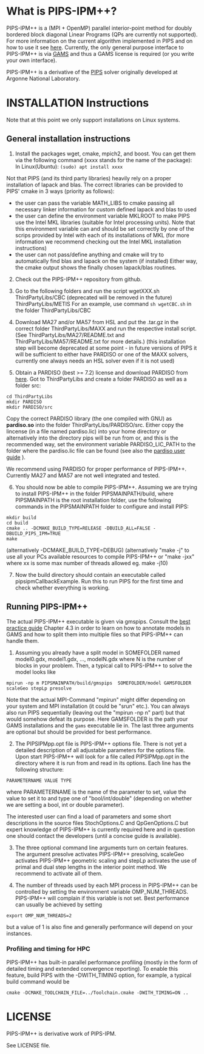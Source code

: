 # What is PIPS-IPM++?

PIPS-IPM++ is a (MPI + OpenMP) parallel interior-point method for doubly bordered block diagonal Linear Programs (QPs are currently not supported). For more information on the current algorithm implemented in PIPS and on how to use it see [here](https://opus4.kobv.de/opus4-zib/files/7432/ip4energy.pdf). Currently, the only general purpose interface to PIPS-IPM++ is via [GAMS](https://www.gams.com/) and thus a GAMS license is required (or you write your own interface).

PIPS-IPM++ is a derivative of the [PIPS](https://github.com/Argonne-National-Laboratory/PIPS) solver originally developed at Argonne National Laboratory.


# INSTALLATION Instructions

Note that at this point we only support installations on Linux systems.

## General installation instructions
1. Install the packages wget, cmake, mpich2, and boost.
You can get them via the following command (xxxx stands for the name of the package):
In Linux(Ubuntu): ```(sudo) apt install xxxx```

Not that PIPS (and its third party libraries) heavily rely on a proper installation of lapack and blas. The correct libraries can be provided to PIPS' cmake in 3 ways (priority as follows):
 * the user can pass the variable MATH_LIBS to cmake passing all necessary linker information for custom defined lapack and blas to used
 * the user can define the environment variable MKLROOT to make PIPS use the Intel MKL libraries (suitable for Intel processing units). Note that this environment variable can and should be set correctly by one of the scrips provided by Intel with each of its installations of MKL (for more information we recommend checking out the Intel MKL installation instructions)
 * the user can not pass/define anything and cmake will try to automatically find blas and lapack on the system (if installed)
Either way, the cmake output shows the finally chosen lapack/blas routines.

2. Check out the PIPS-IPM++ repository from github.

3. Go to the following folders and run the script wgetXXX.sh
ThirdPartyLibs/CBC (deprecated will be removed in the future)
ThirdPartyLibs/METIS
For an example, use command ```sh wgetCBC.sh``` in the folder ThirdPartyLibs/CBC  

4. Download MA27 and/or MA57 from HSL and put the .tar.gz in the correct folder ThirdPartyLibs/MAXX and run the respective install script.
(See ThirdPartyLibs/MA27/README.txt and ThirdPartyLibs/MA57/README.txt for more details.)
(this installation step will become deprecated at some point - in future versions of PIPS it will be sufficient to either have PARDISO or one of the MAXX solvers, currently one always needs an HSL solver even if it is not used)

5. Obtain a PARDISO (best >= 7.2) license and download PARDISO from [here](http://www.pardiso-project.org/).
Got to ThirdPartyLibs and create a folder PARDISO as well as a folder src:
```
cd ThirdPartyLibs
mkdir PARDISO 
mkdir PARDISO/src
```
Copy the correct PARDISO library (the one compiled with GNU) as **pardiso.so** into the folder ThirdPartyLibs/PARDISO/src.
Either copy the lincense (in a file named pardiso.lic) into your home directory or alternatively into the directory pips will be run from or, and this is the recommended way, set the environment variable PARDISO_LIC_PATH to the folder where the pardiso.lic file can be found (see also the [pardiso user guide](https://pardiso-project.org/manual/manual.pdf) ).

We recommend using PARDISO for proper performance of PIPS-IPM++. Currently MA27 and MA57 are not well integrated and tested.


6. You should now be able to compile PIPS-IPM++. Assuming we are trying to install PIPS-IPM++ in the folder PIPSMAINPATH/build, where 
PIPSMAINPATH is the root installation folder, use the following commands in the PIPSMAINPATH
folder to configure and install PIPS:
```{r, engine='bash', withtiming}
mkdir build
cd build
cmake .. -DCMAKE_BUILD_TYPE=RELEASE -DBUILD_ALL=FALSE -DBUILD_PIPS_IPM=TRUE
make
```
(alternatively -DCMAKE_BUILD_TYPE=DEBUG)
(alternatively "make -j" to use all your PCs available resources to compile PIPS-IPM++ or "make -jxx" where xx is some max number of threads allowed eg. make -j10)

7. Now the build directory should contain an executable called pipsipmCallbackExample. Run this to run PIPS for the first time and check whether everything is working.

## Running PIPS-IPM++

The actual PIPS-IPM++ executable is given via gmspips. Consult the [best practice guide](https://gitlab.com/beam-me/bpg) Chapter 4.3 in order to learn on how to annotate models in GAMS and how to split them into multiple files so that PIPS-IPM++ can handle them.

1. Assuming you already have a split model in SOMEFOLDER named model0.gdx, model1.gdx, ..., modelN.gdx where N is the number of blocks in your problem.
Then, a typical call to PIPS-IPM++ to solve the model looks like 
```{r, engine='bash', withtiming}
mpirun -np m PIPSMAINPATH/build/gmspips  SOMEFOLDER/model GAMSFOLDER scaleGeo stepLp presolve
```
Note that the actual MPI-Command "mpirun" might differ depending on your system and MPI installation (it could be "srun" etc.). You can always also run PIPS sequentially (leaving out the "mpirun -np n" part) but that would somehow defeat its purpose.
Here GAMSFOLDER is the path your GAMS installations and the ```gams``` executable lie in. The last three arguments are optional but should be provided for best performance.

2. The PIPSIPMpp.opt file is PIPS-IPM++ options file.
There is not yet a detailed description of all adjustable parameters for the options file. Upon start PIPS-IPM++ will look for a file called PIPSIPMpp.opt in the directory where it is run from and read in its options. Each line has the following structure:
```
PARAMETERNAME VALUE TYPE
```
where PARAMETERNAME is the name of the parameter to set, value the value to set it to and type one of "bool/int/double" (depending on whether we are setting a bool, int or double parameter).
 
The interested user can find a load of parameters and some short descriptions in the source files StochOptions.C and QpGenOptions.C but expert knowledge of PIPS-IPM++ is currently required here and in question one should contact the developers (until a concise guide is available).
 
3. The three optional command line arguments turn on certain features. The argument presolve activates PIPS-IPM++ presolving, scaleGeo activates PIPS-IPM++ geometric scaling and stepLp activates the use of primal and dual step lengths in the interior point method. We recommend to activate all of them.

4. The number of threads used by each MPI process in PIPS-IPM++ can be controlled by setting the environment variable OMP_NUM_THREADS. PIPS-IPM++ will complain if this variable is not set. Best performance can usually be achieved by setting
```
export OMP_NUM_THREADS=2
```
but a value of 1 is also fine and generally performance will depend on your instances.

### Profiling and timing for HPC 
PIPS-IPM++ has built-in parallel performance profiling (mostly in the form of detailed timing and extended convergence reporting). To enable this feature, build PIPS with the -DWITH_TIMING option, for example, a typical build command would be
```{r, engine='bash', withtiming}
cmake -DCMAKE_TOOLCHAIN_FILE=../Toolchain.cmake -DWITH_TIMING=ON .. 
```


# LICENSE

PIPS-IPM++ is derivative work of PIPS-IPM.

See LICENSE file.



